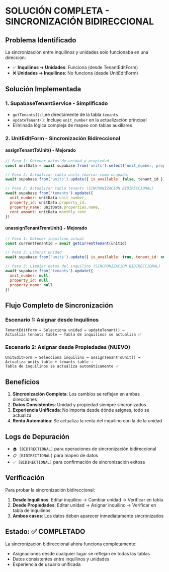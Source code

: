 # SOLUCIÓN COMPLETA - SINCRONIZACIÓN BIDIRECCIONAL

## Problema Identificado

La sincronización entre inquilinos y unidades solo funcionaba en una dirección:
- ✅ **Inquilinos → Unidades**: Funciona (desde TenantEditForm)
- ❌ **Unidades → Inquilinos**: No funciona (desde UnitEditForm)

## Solución Implementada

### 1. **SupabaseTenantService - Simplificado**
- `getTenants()`: Lee directamente de la tabla `tenants`
- `updateTenant()`: Incluye `unit_number` en la actualización principal
- Eliminada lógica compleja de mapeo con tablas auxiliares

### 2. **UnitEditForm - Sincronización Bidireccional**

#### **assignTenantToUnit()** - Mejorado
```javascript
// Paso 1: Obtener datos de unidad y propiedad
const unitData = await supabase.from('units').select('unit_number, property_id, properties(name)')

// Paso 2: Actualizar tabla units (marcar como ocupada)
await supabase.from('units').update({ is_available: false, tenant_id })

// Paso 3: Actualizar tabla tenants (SINCRONIZACIÓN BIDIRECCIONAL)
await supabase.from('tenants').update({
  unit_number: unitData.unit_number,
  property_id: unitData.property_id,
  property_name: unitData.properties.name,
  rent_amount: unitData.monthly_rent
})
```

#### **unassignTenantFromUnit()** - Mejorado
```javascript
// Paso 1: Obtener inquilino actual
const currentTenantId = await getCurrentTenant(unitId)

// Paso 2: Liberar unidad
await supabase.from('units').update({ is_available: true, tenant_id: null })

// Paso 3: Limpiar datos del inquilino (SINCRONIZACIÓN BIDIRECCIONAL)
await supabase.from('tenants').update({
  unit_number: null,
  property_id: null,
  property_name: null
})
```

## Flujo Completo de Sincronización

### **Escenario 1: Asignar desde Inquilinos**
```
TenantEditForm → Selecciona unidad → updateTenant() → 
Actualiza tenants table → Tabla de inquilinos se actualiza ✅
```

### **Escenario 2: Asignar desde Propiedades (NUEVO)**
```
UnitEditForm → Selecciona inquilino → assignTenantToUnit() → 
Actualiza units table + tenants table → 
Tabla de inquilinos se actualiza automáticamente ✅
```

## Beneficios

1. **Sincronización Completa**: Los cambios se reflejan en ambas direcciones
2. **Datos Consistentes**: Unidad y propiedad siempre sincronizados
3. **Experiencia Unificada**: No importa desde dónde asignes, todo se actualiza
4. **Renta Automática**: Se actualiza la renta del inquilino con la de la unidad

## Logs de Depuración

- `🏠 [BIDIRECTIONAL]` para operaciones de sincronización bidireccional
- `📋 [BIDIRECTIONAL]` para mapeo de datos
- `✅ [BIDIRECTIONAL]` para confirmación de sincronización exitosa

## Verificación

Para probar la sincronización bidireccional:

1. **Desde Inquilinos**: Editar inquilino → Cambiar unidad → Verificar en tabla
2. **Desde Propiedades**: Editar unidad → Asignar inquilino → Verificar en tabla de inquilinos
3. **Ambos casos**: Los datos deben aparecer inmediatamente sincronizados

## Estado: ✅ COMPLETADO

La sincronización bidireccional ahora funciona completamente:
- Asignaciones desde cualquier lugar se reflejan en todas las tablas
- Datos consistentes entre inquilinos y unidades
- Experiencia de usuario unificada